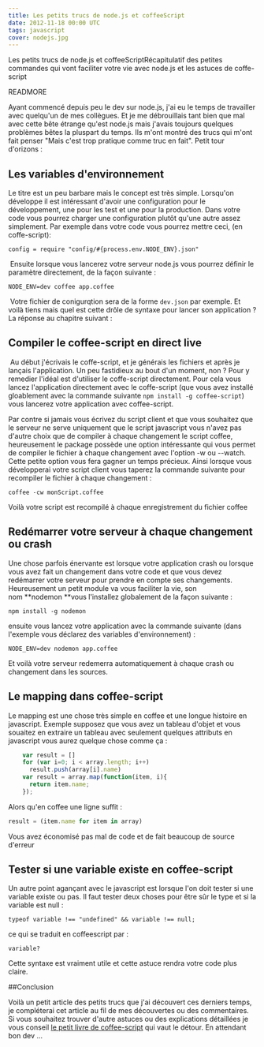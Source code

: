 ```yaml
---
title: Les petits trucs de node.js et coffeeScript
date: 2012-11-18 00:00 UTC
tags: javascript
cover: nodejs.jpg
---
```


Les petits trucs de node.js et coffeeScriptRécapitulatif des petites commandes qui vont faciliter votre vie avec node.js et les astuces de coffe-script

READMORE

Ayant commencé depuis peu le dev sur node.js, j'ai eu le temps de
travailler avec quelqu'un de mes collègues. Et je me débrouillais tant
bien que mal avec cette bête étrange qu'est node.js mais j'avais
toujours quelques problèmes bêtes la pluspart du temps. Ils m'ont montré
des trucs qui m'ont fait penser "Mais c'est trop pratique comme truc en
fait". Petit tour d'orizons :

## Les variables d'environnement 

Le titre est un peu barbare mais le concept est très simple. Lorsqu'on
développe il est intéressant d'avoir une configuration pour le
développement, une pour les test et une pour la production. Dans votre
code vous pourrez charger une configuration plutôt qu'une autre assez
simplement. Par exemple dans votre code vous pourrez mettre ceci, (en
coffe-script):

```
config = require "config/#{process.env.NODE_ENV}.json"
```

 Ensuite lorsque vous lancerez votre serveur node.js vous pourrez
définir le paramètre directement, de la façon suivante :

```
NODE_ENV=dev coffee app.coffee 
```
 Votre fichier de conigurqtion sera de la forme `dev.json` par exemple.
Et voilà tiens mais quel est cette drôle de syntaxe pour lancer son
application ? La réponse au chapitre suivant :

## Compiler le coffee-script en direct live

 Au début j'écrivais le coffe-script, et je générais les fichiers et
après je lançais l'application. Un peu fastidieux au bout d'un moment,
non ? Pour y remedier l'idéal est d'utiliser le coffe-script
directement. Pour cela vous lancez l'application directement avec le
coffe-script (que vous avez installé gloablement avec la commande
suivante `npm install -g coffee-script`) vous lancerez votre application
avec coffee-script. 

Par contre si jamais vous écrivez du script client et que vous souhaitez
que le serveur ne serve uniquement que le script javascript vous n'avez
pas d'autre choix que de compiler à chaque changement le script coffee,
heureusement le package possède une option intéressante qui vous permet
de compiler le fichier à chaque changement avec l'option -w ou --watch.
Cette petite option vous fera gagner un temps précieux. Ainsi lorsque
vous développerai votre script client vous taperez la commande suivante
pour recompiler le fichier à chaque changement :

```
coffee -cw monScript.coffee
```
Voilà votre script est recompilé à chaque enregistrement du fichier
coffee

## Redémarrer votre serveur à chaque changement ou crash

Une chose parfois énervante est lorsque votre application crash ou
lorsque vous avez fait un changement dans votre code et que vous devez
redémarrer votre serveur pour prendre en compte ses changements.
Heureusement un petit module va vous faciliter la vie, son
nom **nodemon **vous l'installez globalement de la façon suivante : 

```
npm install -g nodemon
```
ensuite vous lancez votre application avec la commande suivante (dans
l'exemple vous déclarez des variables d'environnement) :

    NODE_ENV=dev nodemon app.coffee 

Et voilà votre serveur redemerra automatiquement à chaque crash ou
changement dans les sources. 

Le mapping dans coffee-script
-----------------------------

Le mapping est une chose très simple en coffee et une longue histoire en
javascript. Exemple supposez que vous avez un tableau d'objet et vous
souaitez en extraire un tableau avec seulement quelques attributs en
javascript vous aurez quelque chose comme ça : 

```javascript
    var result = []
    for (var i=0; i < array.length; i++)
      result.push(array[i].name)
    var result = array.map(function(item, i){
      return item.name;
    });
```

Alors qu'en coffee une ligne suffit :

```javascript
result = (item.name for item in array)
```

Vous avez économisé pas mal de code et de fait beaucoup de source
d'erreur

## Tester si une variable existe en coffee-script 

Un autre point agançant avec le javascript est lorsque l'on doit tester
si une variable existe ou pas. Il faut tester deux choses pour être sûr
le type et si la variable est null :

    typeof variable !== "undefined" && variable !== null;

ce qui se traduit en coffeescript par :

    variable?

Cette syntaxe est vraiment utile et cette astuce rendra votre code plus
claire. 

##Conclusion

Voilà un petit article des petits trucs que j'ai découvert ces derniers
temps, je compléterai cet article au fil de mes découvertes ou des
commentaires. Si vous souhaitez trouver d'autre astuces ou des
explications détaillées je vous conseil [le petit livre de
coffee-script](http://arcturo.github.com/library/coffeescript/index.html)
qui vaut le détour. En attendant bon dev ...